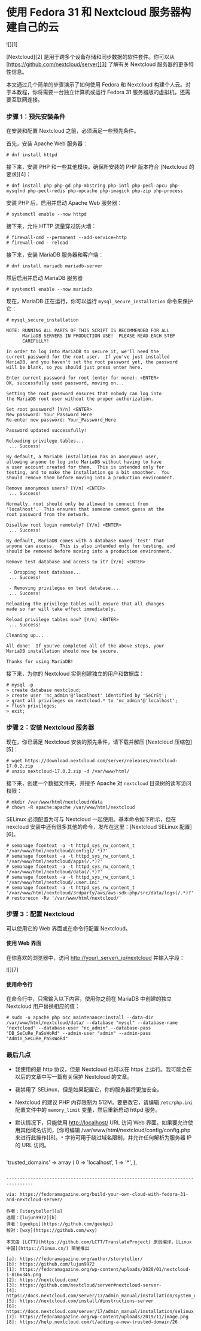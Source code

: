 [#]: collector: (lujun9972)
[#]: translator: (geekpi)
[#]: reviewer: (wxy)
[#]: publisher: ( )
[#]: url: ( )
[#]: subject: (Build your own cloud with Fedora 31 and Nextcloud Server)
[#]: via: (https://fedoramagazine.org/build-your-own-cloud-with-fedora-31-and-nextcloud-server/)
[#]: author: (storyteller https://fedoramagazine.org/author/storyteller/)

使用 Fedora 31 和 Nextcloud 服务器构建自己的云
======

![][1]

[Nextcloud][2] 是用于跨多个设备存储和同步数据的软件套件。你可以从 [https://github.com/nextcloud/server][3] 了解有关 Nextcloud 服务器的更多特性信息。

本文通过几个简单的步骤演示了如何使用 Fedora 和 Nextcloud 构建个人云。对于本教程，你将需要一台独立计算机或运行 Fedora 31 服务器版的虚拟机，还需要互联网连接。

### 步骤 1：预先安装条件

在安装和配置 Nextcloud 之前，必须满足一些预先条件。

首先，安装 Apache Web 服务器：

```
# dnf install httpd
```

接下来，安装 PHP 和一些其他模块。确保所安装的 PHP 版本符合 [Nextcloud 的要求][4]：

```
# dnf install php php-gd php-mbstring php-intl php-pecl-apcu php-mysqlnd php-pecl-redis php-opcache php-imagick php-zip php-process
```

安装 PHP 后，启用并启动 Apache Web 服务器：

```
# systemctl enable --now httpd
```

接下来，允许 HTTP 流量穿过防火墙：

```
# firewall-cmd --permanent --add-service=http
# firewall-cmd --reload
```

接下来，安装 MariaDB 服务器和客户端：

```
# dnf install mariadb mariadb-server
```

然后启用并启动 MariaDB 服务器

```
# systemctl enable --now mariadb
```

现在，MariaDB 正在运行，你可以运行 `mysql_secure_installation` 命令来保护它：

```
# mysql_secure_installation

NOTE: RUNNING ALL PARTS OF THIS SCRIPT IS RECOMMENDED FOR ALL
      MariaDB SERVERS IN PRODUCTION USE!  PLEASE READ EACH STEP
      CAREFULLY!

In order to log into MariaDB to secure it, we'll need the
current password for the root user.  If you've just installed
MariaDB, and you haven't set the root password yet, the password
will be blank, so you should just press enter here.

Enter current password for root (enter for none): <ENTER>
OK, successfully used password, moving on...

Setting the root password ensures that nobody can log into
the MariaDB root user without the proper authorization.

Set root password? [Y/n] <ENTER>
New password: Your_Password_Here
Re-enter new password: Your_Password_Here

Password updated successfully!

Reloading privilege tables...
 ... Success!

By default, a MariaDB installation has an anonymous user,
allowing anyone to log into MariaDB without having to have
a user account created for them.  This is intended only for
testing, and to make the installation go a bit smoother.  You
should remove them before moving into a production environment.

Remove anonymous users? [Y/n] <ENTER>
 ... Success!

Normally, root should only be allowed to connect from
'localhost'.  This ensures that someone cannot guess at the
root password from the network.

Disallow root login remotely? [Y/n] <ENTER>
 ... Success!

By default, MariaDB comes with a database named 'test' that
anyone can access.  This is also intended only for testing, and
should be removed before moving into a production environment.

Remove test database and access to it? [Y/n] <ENTER>

 - Dropping test database...
 ... Success!

 - Removing privileges on test database...
 ... Success!

Reloading the privilege tables will ensure that all changes
made so far will take effect immediately.

Reload privilege tables now? [Y/n] <ENTER>
 ... Success!

Cleaning up...

All done!  If you've completed all of the above steps, your
MariaDB installation should now be secure.

Thanks for using MariaDB!
```

接下来，为你的 Nextcloud 实例创建独立的用户和数据库：

```
# mysql -p
> create database nextcloud;
> create user 'nc_admin'@'localhost' identified by 'SeCrEt';
> grant all privileges on nextcloud.* to 'nc_admin'@'localhost';
> flush privileges;
> exit;
```

### 步骤 2：安装 Nextcloud 服务器

现在，你已满足 Nextcloud 安装的预先条件，请下载并解压 [Nextcloud 压缩包][5]：

```
# wget https://download.nextcloud.com/server/releases/nextcloud-17.0.2.zip
# unzip nextcloud-17.0.2.zip -d /var/www/html/
```

接下来，创建一个数据文件夹，并授予 Apache 对 `nextcloud` 目录树的读写访问权限：

```
# mkdir /var/www/html/nextcloud/data
# chown -R apache:apache /var/www/html/nextcloud
```

SELinux 必须配置为可与 Nextcloud 一起使用。基本命令如下所示，但在 nexcloud 安装中还有很多其他的命令，发布在这里：[Nextcloud SELinux 配置][6]。

```
# semanage fcontext -a -t httpd_sys_rw_content_t '/var/www/html/nextcloud/config(/.*)?'
# semanage fcontext -a -t httpd_sys_rw_content_t '/var/www/html/nextcloud/apps(/.*)?'
# semanage fcontext -a -t httpd_sys_rw_content_t '/var/www/html/nextcloud/data(/.*)?'
# semanage fcontext -a -t httpd_sys_rw_content_t '/var/www/html/nextcloud/.user.ini'
# semanage fcontext -a -t httpd_sys_rw_content_t '/var/www/html/nextcloud/3rdparty/aws/aws-sdk-php/src/data/logs(/.*)?'
# restorecon -Rv '/var/www/html/nextcloud/'
```

### 步骤 3：配置 Nextcloud

可以使用它的 Web 界面或在命令行配置 Nextcloud。

#### 使用 Web 界面

在你喜欢的浏览器中，访问 <http://your\_server\_ip/nextcloud> 并输入字段：

![][7]

#### 使用命令行

在命令行中，只需输入以下内容，使用你之前在 MariaDB 中创建的独立 Nextcloud 用户替换相应的值：

```
# sudo -u apache php occ maintenance:install --data-dir /var/www/html/nextcloud/data/ --database "mysql" --database-name "nextcloud" --database-user "nc_admin" --database-pass "DB_SeCuRe_PaSsWoRd" --admin-user "admin" --admin-pass "Admin_SeCuRe_PaSsWoRd"
```

### 最后几点

* 我使用的是 http 协议，但是 Nextcloud 也可以在 https 上运行。我可能会在以后的文章中写一篇有关保护 Nextcloud 的文章。
* 我禁用了 SELinux，但是如果配置它，你的服务器将更加安全。
* Nextcloud 的建议 PHP 内存限制为 512M。要更改它，请编辑 `/etc/php.ini` 配置文件中的 `memory_limit` 变量，然后重新启动 httpd 服务。
* 默认情况下，只能使用 <http://localhost/> URL 访问 Web 界面。如果要允许使用其他域名访问，[你可编辑 /var/www/html/nextcloud/config/config.php 来进行此操作][8]。`*` 字符可用于绕过域名限制，并允许任何解析为服务器 IP 的 URL 访问。

    ```
'trusted_domains' =>
    array (
        0 => 'localhost',
        1 => '*',
    ),
```

--------------------------------------------------------------------------------

via: https://fedoramagazine.org/build-your-own-cloud-with-fedora-31-and-nextcloud-server/

作者：[storyteller][a]
选题：[lujun9972][b]
译者：[geekpi](https://github.com/geekpi)
校对：[wxy](https://github.com/wxy)

本文由 [LCTT](https://github.com/LCTT/TranslateProject) 原创编译，[Linux中国](https://linux.cn/) 荣誉推出

[a]: https://fedoramagazine.org/author/storyteller/
[b]: https://github.com/lujun9972
[1]: https://fedoramagazine.org/wp-content/uploads/2020/01/nextcloud-1-816x345.png
[2]: https://nextcloud.com/
[3]: https://github.com/nextcloud/server#nextcloud-server-
[4]: https://docs.nextcloud.com/server/17/admin_manual/installation/system_requirements.html#server
[5]: https://nextcloud.com/install/#instructions-server
[6]: https://docs.nextcloud.com/server/17/admin_manual/installation/selinux_configuration.html
[7]: https://fedoramagazine.org/wp-content/uploads/2019/11/image.png
[8]: https://help.nextcloud.com/t/adding-a-new-trusted-domain/26
